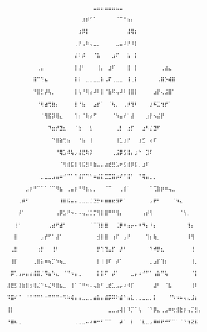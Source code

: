                                                                           ⠀⠀⠀⠀⠀⠀⠀⠀⠀⠀⠀⠀⠀⠀⠀⠀⠀⠀⠀⠀⠀⠀⠀⣀⣤⣤⣤⣤⣤⣄⣀⠀⠀⠀⠀⠀⠀⠀⠀⠀⠀⠀⠀⠀⠀⠀⠀⠀⠀⠀⠀⠀
                                                                          ⠀⠀⠀⠀⠀⠀⠀⠀⠀⠀⠀⠀⠀⠀⠀⠀⠀⠀⠀⠀⣰⡾⠋⠁⠀⠀⠀⠀⠀⠈⠉⠛⣦⡄⠀⠀⠀⠀⠀⠀⠀⠀⠀⠀⠀⠀⠀⠀⠀⠀⠀⠀
                                                                          ⠀⠀⠀⠀⠀⠀⠀⠀⠀⠀⠀⠀⠀⠀⠀⠀⠀⠀⠀⣰⡿⡇⠀⠀⠀⠀⠀⠀⠀⠀⠀⠀⣼⢿⡆⠀⠀⠀⠀⠀⠀⠀⠀⠀⠀⠀⠀⠀⠀⠀⠀⠀
                                                                          ⠀⠀⠀⠀⠀⠀⠀⠀⠀⠀⠀⠀⠀⠀⠀⠀⠀⠀⢀⡟⢠⠷⢤⣀⡀⠀⠀⠀⠀⣀⣤⠼⡟⠸⡇⠀⠀⠀⠀⠀⠀⠀⠀⠀⠀⠀⠀⠀⠀⠀⠀⠀
                                                                          ⠀⠀⠀⠀⠀⠀⠀⠀⠀⠀⠀⠀⠀⠀⠀⠀⠀⠀⣼⠇⡾⠀⠀⠈⣧⠀⠀⠀⣰⠏⠀⠀⣧⠀⡇⠀⠀⠀⠀⠀⠀⠀⠀⠀⠀⠀⠀⠀⠀⠀⠀⠀
                                                                          ⠀⠀⠀⠀⠀⠀⠀⠀⢀⣤⠀⠀⠀⠀⠀⠀⠀⠀⣿⣼⠃⠀⠀⠀⢸⡄⠀⣰⠏⠀⠀⠀⣿⠀⡇⠀⠀⠀⠀⠀⠀⢀⣴⣄⠀⠀⠀⠀⠀⠀⠀⠀
                                                                          ⠀⠀⠀⠀⠀⠀⠀⣿⠉⢙⣦⠀⠀⠀⠀⠀⠀⠀⣿⡇⠀⣀⣀⣀⣀⣷⢠⠏⢀⣀⣀⠀⢸⢀⡇⠀⠀⠀⠀⠀⢠⣿⡑⢾⣿⠀⠀⠀⠀⠀⠀⠀
                                                                          ⠀⠀⠀⠀⠀⠀⠀⠙⣿⣋⡼⢧⡀⠀⠀⠀⠀⠀⣿⢧⠘⢿⣴⠼⠇⣿⠈⣷⠯⢤⠼⠇⢸⣿⡇⠀⠀⠀⠀⣰⡟⢄⣨⣿⠁⠀⠀⠀⠀⠀⠀⠀
                                                                          ⠀⠀⠀⠀⠀⠀⠀⠀⠘⢿⣴⢛⣷⡄⠀⠀⠀⠀⣿⠘⣧⠀⠀⣠⡞⠁⠀⠈⢧⡀⠀⢀⡾⢻⠇⠀⠀⠀⣰⠯⣉⢲⡞⠁⠀⠀⠀⠀⠀⠀⠀⠀
                                                                          ⠀⠀⠀⠀⠀⠀⠀⠀⠀⠈⢻⣯⡽⢿⣄⠀⠀⠀⢹⡆⠈⢷⡴⠋⠀⠀⠀⠀⠈⠳⣤⠞⠁⣼⠀⠀⠀⣰⡟⠢⣬⡟⠀⠀⠀⠀⠀⠀⠀⠀⠀⠀
                                                                          ⠀⠀⠀⠀⠀⠀⠀⠀⠀⠀⠀⠹⣶⡞⣹⣆⠀⠀⠈⣷⠀⠀⣧⠀⠀⠀⠀⠀⠀⢀⡇⠀⣰⡏⠀⠀⣰⠣⣌⣹⠏⠀⠀⠀⠀⠀⠀⠀⠀⠀⠀⠀
                                                                          ⠀⠀⠀⠀⠀⠀⠀⠀⠀⠀⠀⠀⠙⣿⣵⢛⣦⠀⠀⠘⣧⠀⢸⠀⠀⠀⠀⠀⠀⢸⣁⣰⡟⠀⠀⣰⣋⠀⢴⠏⠀⠀⠀⠀⠀⠀⠀⠀⠀⠀⠀⠀
                                                                          ⠀⠀⠀⠀⠀⠀⠀⠀⠀⠀⠀⠀⠀⠘⢿⣡⠾⢧⡠⣼⣟⢷⡽⠀⠀⠀⠀⠀⢀⣨⡿⣫⣿⡄⣰⠓⠀⣹⠏⠀⠀⠀⠀⠀⠀⠀⠀⠀⠀⠀⠀⠀
                                                                          ⠀⠀⠀⠀⠀⠀⠀⠀⠀⠀⠀⠀⠀⠀⠈⢻⣾⣯⣿⢻⣯⣻⠿⣷⣤⣤⣴⣞⣛⣡⠖⣫⣾⡿⣯⡀⣰⠏⠀⠀⠀⠀⠀⠀⠀⠀⠀⠀⠀⠀⠀⠀
                                                                          ⠀⠀⠀⠀⠀⠀⠀⠀⠀⣀⣀⣀⣠⣤⠶⠚⠉⠁⠙⣾⡏⠙⠓⠶⣬⣍⣉⣉⣭⡴⠞⠋⣿⠃⠀⠙⢿⣤⣀⡀⠀⠀⠀⠀⠀⠀⠀⠀⠀⠀⠀⠀
                                                                          ⠀⠀⠀⠀⠀⣠⡶⠛⠉⠉⠁⠈⠉⠻⣦⠀⢀⣤⡶⠛⠻⣦⣄⡀⠀⠀⠈⠉⠀⠀⢀⣾⠁⠀⠀⠀⠀⠀⠉⢉⣷⡶⠶⢤⣀⠀⠀⠀⠀⠀⠀⠀
                                                                          ⠀⠀⠀⢀⡾⠋⠀⠀⠀⠀⠀⠀⠀⠀⢸⣿⣯⣤⣤⣀⣀⣀⣈⣙⡓⠶⣶⣶⣖⣻⠟⠁⠀⠀⠀⠀⠀⠀⣠⡟⠃⠀⠀⠀⠈⠳⣄⠀⠀⠀⠀⠀
                                                                          ⠀⠀⠀⡾⠁⠀⠀⠀⠀⠀⠀⠀⠀⢠⡿⣡⠟⠲⠤⠤⢤⣈⣉⡉⢻⣿⣿⠛⠛⢻⡄⠀⠀⠀⠀⠀⢠⡾⢻⠀⠀⠀⠀⠀⠀⠀⠈⢳⡀⠀⠀⠀
                                                                          ⠀⠀⢸⠃⠀⠀⠀⠀⠀⠀⠀⢀⣴⠟⣼⠃⠀⠀⠀⠀⠀⠀⠈⠉⢹⣿⣿⠀⠀⢈⡿⠶⣤⡤⠤⠶⠻⡄⠸⡄⠀⠀⠀⠀⠀⠀⠀⠀⢻⡄⠀⠀
                                                                          ⠀⠀⣿⠀⠀⠀⠀⠀⠀⣠⡞⠋⠁⣼⠁⠀⠀⠀⠀⠀⠀⠀⠀⠀⣺⣿⣿⠀⢰⠏⠀⣠⠟⠀⠀⠀⠀⢹⡆⢷⡀⠀⠀⠀⠀⠀⠀⠀⠸⢻⠀⠀
                                                                          ⠀⢀⣿⠀⠀⠀⠀⠀⢰⡟⠀⠀⢸⠇⠀⠀⠀⠀⠀⠀⠀⠀⠀⠀⡟⢹⢹⣤⡏⠀⡼⠃⠀⠀⠀⠀⠀⠀⠹⠾⡿⣆⠀⠀⠀⠀⠀⠀⠀⢸⠀⠀
                                                                          ⠀⢸⡏⠀⠀⠀⠀⢀⣿⣥⠶⢦⡉⠳⢦⣀⠀⠀⠀⠀⠀⠀⠀⠀⡇⢸⢸⠏⠀⡼⠁⠀⠀⠀⠀⠀⠀⠀⣀⣠⡏⢹⡆⠀⠀⠀⠀⠀⠀⢸⡀⠀
                                                                          ⠀⡿⢁⣠⡤⣤⣴⣾⣿⡈⠻⣦⠳⣄⠀⠈⠙⠲⣤⣀⠀⠀⠀⠀⡇⣿⠏⠀⡼⠁⠀⠀⠀⣀⡤⠴⠚⠋⠁⢠⣷⠛⢧⠀⠀⠀⠀⠀⠀⠈⡇⠀
                                                                          ⣼⣟⣫⣽⣷⣿⣲⢿⣌⠙⠦⣌⠻⣿⣦⣀⠀⢸⠁⠉⠛⠲⠤⢤⣷⠋⢀⣞⣁⣠⡤⠴⠺⡏⠀⠀⠀⠀⠀⣼⠃⠀⠈⣧⠀⠀⠀⠀⠀⢸⠇⠀
                                                                          ⠹⣯⠞⠉⠀⠘⠛⠛⠛⠓⠒⠛⠛⠛⠒⠫⠷⢾⣤⣤⣀⣀⣀⣴⣧⣤⣾⡭⠽⠗⣾⠓⣦⣇⢀⣀⣀⣀⡀⡇⠀⠀⠀⠘⠳⠲⠦⢤⣄⣸⡆⠀
                                                                          ⢸⡇⠀⠀⠀⠀⠀⠀⠀⠀⠀⠀⠀⠀⠀⠀⠀⠀⠀⠀⠀⠀⠀⠀⠀⠀⠀⣀⣀⣠⢼⡇⠹⡉⠉⢧⠀⠈⠙⡿⣄⢀⣠⠶⢖⣺⣗⡶⢤⡉⣻⡄
                                                                          ⠘⣿⢦⣀⠀⠀⠀⠀⠀⠀⠀⠀⠀⠀⠀⠀⠀⠀⢀⣀⣀⠤⠴⠶⠒⠋⠉⠉⠀⠀⡼⠁⠀⡇⠀⠈⣇⣀⣠⠿⠾⠟⠚⠋⠉⠁⠈⠙⢳⣝⣯⠀⠀
